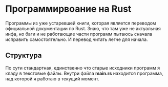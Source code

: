 # Программирвоание на Rust
Программы из уже устаревшей книги, которая является переводом официальной документации по Rust. 
Знаю, что там уже не актуальная инфа, но баги и не работающие части программ пытаюсь сначала исправить 
самостоятельно. И перевод читать легче для начала.

## Структура
По сути стандартная, единственно что старые исходники программ я кладу в текстовые файлы.
Внутри файла **main.rs** находится программа, над которой я работаю в текущий момент.
